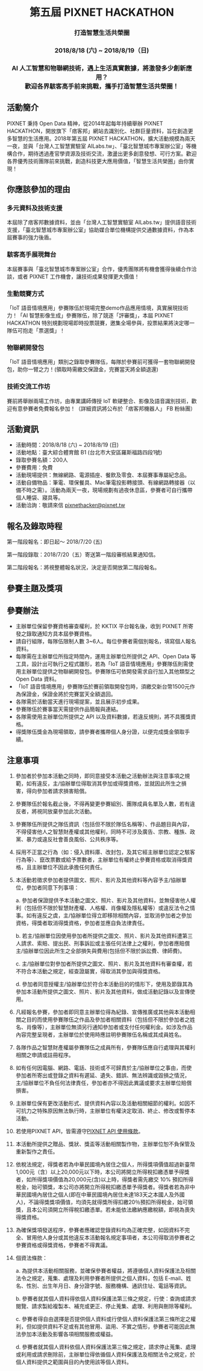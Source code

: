 <h1 align="center">第五屆 PIXNET HACKATHON</h1>
<h3 align="center">打造智慧生活共榮圈</h3>
<h3 align="center">2018/8/18 (六) ~ 2018/8/19（日)</h3>

<h3 align="center">AI 人工智慧和物聯網技術，遇上生活真實數據，將激發多少創新應用？<br>歡迎各界駭客高手前來挑戰，攜手打造智慧生活共榮圈！</h3>


## 活動簡介


PIXNET 秉持 Open Data 精神，從2014年起每年持續舉辦 PIXNET HACKATHON，開放旗下「痞客邦」網站去識別化、社群巨量資料，旨在創造更多智慧的生活應用。2018年第五屆 PIXNET HACKATHON，擴大活動規模為兩天一夜，並與「台灣人工智慧實驗室 AILabs.tw」、「臺北智慧城市專案辦公室」等機構合作，期待透過產官學資源及技術交流，激盪出更多創意發想、可行方案。歡迎各界優秀技術團隊前來挑戰，創造科技更大應用價值，「智慧生活共榮圈」由你實現！



## 你應該參加的理由

### 多元資料及技術支援
本屆除了痞客邦數據資料，並由「台灣人工智慧實驗室 AILabs.tw」提供語音技術支援，「臺北智慧城市專案辦公室」協助媒合單位機構提供交通數據資料，作為本屆賽事的強力後盾。

### 駭客高手展現舞台
本屆賽事與「臺北智慧城市專案辦公室」合作，優秀團隊將有機會獲得後續合作洽談，或者 PIXNET 工作機會，讓技術成果發揮更大價值！

### 生動競賽方式
「IoT 語音情境應用」參賽隊伍於現場完整demo作品應用情境，真實展現技術力！「AI 智慧影像生成」參賽隊伍，除了競逐「評審獎」，本屆 PIXNET HACKATHON 特別規劃現場即時投票競賽，邀集全場參與，投票結果將決定哪一隊伍可抱走「票選獎」！


### 物聯網開發包
「IoT 語音情境應用」類別之錄取參賽隊伍，每隊於參賽前可獲得一套物聯網開發包，助你一臂之力！(領取時需繳交保證金，完賽當天將全額退還)


### 技術交流工作坊
賽前將舉辦兩場工作坊，由專業講師傳授 IoT 軟硬整合、影像及語音識別技術，歡迎有意參賽者免費報名參加！（詳細資訊將公布於「痞客邦機器人」 FB 粉絲團）



## 活動資訊

* 活動時間：2018/8/18 (六) ~ 2018/8/19 (日)  
* 活動地點：臺大綜合體育館 B1 (台北市大安區羅斯福路四段1號)
* 錄取參賽名額：200人
* 參賽費用：免費
* 活動現場提供：無線網路、電源插座、餐飲及零食、本屆賽事專屬紀念品。
* 活動自備物品：筆電、環保餐具、Mac筆電投影轉接頭、有線網路轉接器（以備不時之需）。活動為兩天一夜，現場規劃有過夜休息區，參賽者可自行攜帶個人睡袋、寢具等。
* 活動洽詢：敬請來信 pixnethacker@pixnet.tw 



## 報名及錄取時程

第一階段報名：即日起～ 2018/7/20 (五)

第一階段錄取：2018/7/20（五）寄送第一階段審核結果通知信。

第二階段報名：將視整體報名狀況，決定是否開放第二階段報名。


## 參賽主題及獎項​

## 參賽辦法

* 主辦單位保留參賽資格審查權利，於 KKTIX 平台報名後，收到 PIXNET 所寄發之錄取通知方具本屆參賽資格。
* 請自行組隊，每隊伍限制人數 3~6人。每位參賽者需個別報名，填寫個人報名資料。
* 每隊需在主辦單位所指定時間內，運用主辦單位所提供之 API、Open Data 等工具，設計出可執行之程式雛形，若為「IoT 語音情境應用」參賽隊伍則需使用主辦單位提供之物聯網開發包。參賽隊伍可依開發需求自行加入其他類型之 Open Data 資料。
* 「IoT 語音情境應用」參賽隊伍於賽前領取開發包時，須繳交新台幣1500元作為保證金，保證金將於完賽當天全額退回。
* 各隊需於活動當天進行現場提案，並且展示初步成果。
* 參賽隊伍於賽事當天需提供作品簡報與連結。
* 各隊需使用主辦單位所提供之 API 以及資料數據，若違反規則，將不具獲獎資格。
* 得獎隊伍獎金為現場領取，請參賽者攜帶個人身分證，以便完成獎金領取手續。

## 注意事項

1. 參加者於參加本活動之同時，即同意接受本活動之活動辦法與注意事項之規範，如有違反，主/協辦單位得取消其參加或得獎資格，並就因此所生之損害，得向參加者請求損害賠償。

2. 參賽隊伍於報名截止後，不得再變更參賽組別、團隊成員名單及人數，若有違反者，將視同放棄參加此次活動。

3. 參賽隊伍所提供之隊伍資訊（包括但不限於隊伍名稱等）、作品題目與內容，不得侵害他人之智慧財產權或其他權利，同時不可涉及廣告、宗教、種族、政黨、暴力或違反社會善良風俗、公共秩序等。

4. 採用不正當之行為（如：侵入資料庫、改封包，及其它經主辦單位認定之駭客行為等）、竄改票數或給予票數者，主辦單位有權終止參賽資格或取消得獎資格，且主辦單位不因此承擔任何責任。

5. 本活動若徵求參加者提供圖文、照片、影片及其他資料等內容予主/協辦單位，參加者同意下列事項：
	
	a. 參加者保證提供予本活動之圖文、照片、影片及其他資料，並無侵害他人權利（包括但不限於智慧財產權、人格權、肖像權及隱私權等）或違反法令之情事。如有違反之虞，主/協辦單位得立即移除相關內容，並取消參加者之參加資格，得獎者取消得獎資格，參加者並應自負法律責任。
	
	b. 若主/協辦單位因使用參加者所提供之圖文、照片、影片及其他資料遭第三人請求、索賠、提出民、刑事訴訟或主張任何法律上之權利，參加者應賠償 主/協辦單位因此所生之全部損失與費用(包括但不限於訴訟費、律師費)。
	
	c. 主/協辦單位對參加者所提供之圖文、照片、影片及其他資料有審查權，若不符合本活動之規定，經查證屬實，得取消其參加與得獎資格。
	
	d. 參加者同意授權主/協辦單位於符合本活動目的的情形下，使用及節錄其為參加本活動所提供之圖文、照片、影片及其他資料，做成活動記錄以及宣傳使用。

6. 凡經報名參賽，參加者即同意主辦單位得為紀錄、宣傳推廣或其他與本活動相關之目的而使用參賽隊伍之作品及參加者相關資料（包括但不限於參加者之姓名、肖像等），主辦單位無須另行通知參加者或支付任何權利金。如涉及作品內容完整呈現者，主辦單位於使用時應註明參賽隊伍名稱或其成員姓名。

7. 各隊作品之智慧財產權屬參賽隊伍之成員所有，參賽隊伍應自行處理與其權利相關之申請或註冊程序。

8. 如有任何因電腦、網路、電話、技術或不可歸責於主/協辦單位之事由，而使參加者所寄出或登錄之資料有遲延、遺失、錯誤、無法辨識或毀損之情況，主/協辦單位不負任何法律責任，參加者亦不得因此異議或要求主辦單位賠償損害。

9. 主辦單位保有更改活動形式、提供資料內容以及活動相關細節的權利。如因不可抗力之特殊原因無法執行時，主辦單位有權決定取消、終止、修改或暫停本活動。

10. 若使用PIXNET API，皆需遵守[PIXNET API 使用條款](http://developer.pixnet.pro/#!/doc/pixnetApiTos/pixnetApiTos)。

11. 本活動所提供之贈品、獎狀、獎盃等活動相關製作物，主辦單位恕不負保管及重新製作之責任。

12. 依稅法規定，得獎者若為中華民國境內居住之個人，所得獎項價值超過新臺幣1,000元（含）以上20,000元以下時，本公司將開立所得稅扣繳憑單予得獎者，如所得獎項價值為20,000元(含)以上時，得獎者需先繳交 10% 預扣所得稅金，始可領獎，本公司亦將開立所得稅扣繳憑單予得獎者。得獎者若為非中華民國境內居住之個人(即在中華民國境內居住未達183天之本國人及外國人)，不論得獎獎項價值，均須先就得獎所得扣繳20％預扣所得稅金，始可領獎，且本公司須開立所得稅扣繳憑單。若未能依法繳納應繳稅額，即視為喪失得獎資格。

13. 為確保獎項發送程序，參賽者應確認登錄資料均為正確完整，如因資料不完全、冒用他人身分或其他違反本活動報名規定事項者，本公司得取消參賽者之參賽資格或得獎資格，參賽者不得異議。

14. 個資法條款：

	a. 為提供本活動相關服務，並確保參賽者權益，將遵循個人資料保護法及相關法令之規定，蒐集、處理及利用參賽者所提供之個人資料，包括 E-mail、姓名、性別、出生年月日、身分證字號、服務機構、通訊住址、電話等資訊。
	
	b. 參賽者就其個人資料得依個人資料保護法第三條之規定，行使：查詢或請求閱覽、請求製給複製本、補充或更正、停止蒐集、處理、利用與刪除等權利。
	
	c. 參賽者得自由選擇是否提供個人資料或行使個人資料保護法第三條所定之權利，但如提供資料不足或有其他冒用、盜用、不實之情形，參賽者可能因此無法參加本活動及影響各項相關服務或權益。
	
	d. 參賽者就其個人資料依個人資料保護法第三條之規定，請求停止蒐集、處理或利用或請求刪除前，主辦單位得依循個人資料保護法及相關法令之規定，於個人資料提供之範圍與目的內使用該等個人資料。

